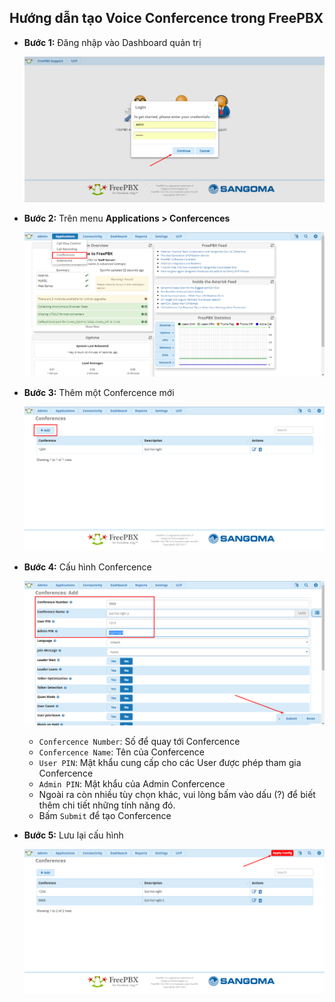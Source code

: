 ## Hướng dẫn tạo Voice Confercence trong FreePBX

- **Bước 1:** Đăng nhập vào Dashboard quản trị

	![image-hoangdh](/images/admin-2.png)
	
- **Bước 2:** Trên menu **Applications > Confercences**

	![image-hoangdh](/images/cfr-1.png)
	
- **Bước 3:** Thêm một Confercence mới
	
	![image-hoangdh](/images/cfr-2.png)
	
- **Bước 4:** Cấu hình Confercence
	
	![image-hoangdh](/images/cfr-3.png)
	
	- `Confercence Number`: Số để quay tới Confercence
	- `Confercence Name`: Tên của Confercence
	- `User PIN`: Mật khẩu cung cấp cho các User được phép tham gia Confercence
	- `Admin PIN`: Mật khẩu của Admin Confercence
	- Ngoài ra còn nhiều tùy chọn khác, vui lòng bấm vào dấu (?) để biết thêm chi tiết những tính năng đó.
	- Bấm `Submit` để tạo Confercence
	
- **Bước 5:** Lưu lại cấu hình

	![image-hoangdh](/images/cfr-4.png)
